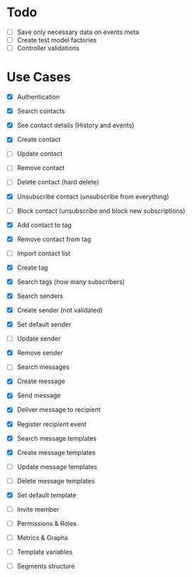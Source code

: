 # Todo

- [ ] Save only necessary data on events meta
- [ ] Create test model factories
- [ ] Controller validations

# Use Cases

- [x] Authentication
- [x] Search contacts
- [x] See contact details (History and events)
- [x] Create contact
- [ ] Update contact
- [ ] Remove contact
- [ ] Delete contact (hard delete)
- [x] Unsubscribe contact (unsubscribe from everything)
- [ ] Block contact (unsubscribe and block new subscriptions)
- [x] Add contact to tag
- [x] Remove contact from tag
- [ ] Import contact list
- [x] Create tag
- [x] Search tags (how many subscribers)
- [x] Search senders
- [x] Create sender (not validated)
- [x] Set default sender
- [ ] Update sender
- [x] Remove sender
- [ ] Search messages
- [x] Create message
- [x] Send message
- [x] Deliver message to recipient
- [x] Register recipient event
- [x] Search message templates
- [x] Create message templates
- [ ] Update message templates
- [ ] Delete message templates
- [x] Set default template

- [ ] Invite member
- [ ] Permissions & Roles
- [ ] Metrics & Graphs
- [ ] Template variables

- [ ] Segments structure
